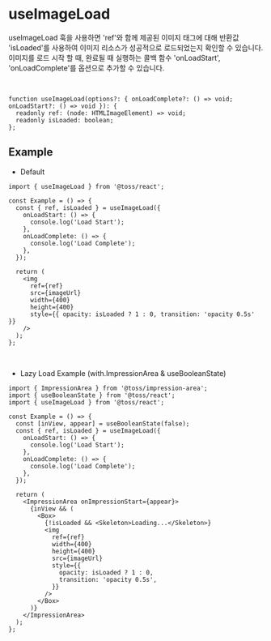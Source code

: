 # useImageLoad

useImageLoad 훅을 사용하면 'ref'와 함께 제공된 이미지 태그에 대해 반환값 'isLoaded'를 사용하여 이미지 리소스가 성공적으로 로드되었는지 확인할 수 있습니다.
이미지를 로드 시작 할 때, 완료될 때 실행하는 콜백 함수 'onLoadStart', 'onLoadComplete'를 옵션으로 추가할 수 있습니다.

<br />

```tsx
function useImageLoad(options?: { onLoadComplete?: () => void; onLoadStart?: () => void }): {
  readonly ref: (node: HTMLImageElement) => void;
  readonly isLoaded: boolean;
};
```

## Example

- Default

```tsx
import { useImageLoad } from '@toss/react';

const Example = () => {
  const { ref, isLoaded } = useImageLoad({
    onLoadStart: () => {
      console.log('Load Start');
    },
    onLoadComplete: () => {
      console.log('Load Complete');
    },
  });

  return (
    <img
      ref={ref}
      src={imageUrl}
      width={400}
      height={400}
      style={{ opacity: isLoaded ? 1 : 0, transition: 'opacity 0.5s' }}
    />
  );
};
```

<br />

- Lazy Load Example (with.ImpressionArea & useBooleanState)

```tsx
import { ImpressionArea } from '@toss/impression-area';
import { useBooleanState } from '@toss/react';
import { useImageLoad } from '@toss/react';

const Example = () => {
  const [inView, appear] = useBooleanState(false);
  const { ref, isLoaded } = useImageLoad({
    onLoadStart: () => {
      console.log('Load Start');
    },
    onLoadComplete: () => {
      console.log('Load Complete');
    },
  });

  return (
    <ImpressionArea onImpressionStart={appear}>
      {inView && (
        <Box>
          {!isLoaded && <Skeleton>Loading...</Skeleton>}
          <img
            ref={ref}
            width={400}
            height={400}
            src={imageUrl}
            style={{
              opacity: isLoaded ? 1 : 0,
              transition: 'opacity 0.5s',
            }}
          />
        </Box>
      )}
    </ImpressionArea>
  );
};
```
